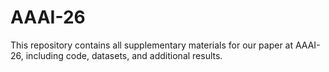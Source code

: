 # AAAI-26
This repository contains all supplementary materials for our paper at AAAI-26, including code, datasets, and additional results.
